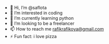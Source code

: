 - 👋 Hi, I’m @saflota
- 👀 I’m interested in coding
- 🌱 I’m currently learning python
- 💞️ I’m looking to be a freelancer
- 📫 How to reach me rafikrafikoya@gmail.com
- ⚡ Fun fact: i love pizza
